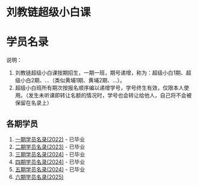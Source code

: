 # 刘教链超级小白课
# 学员名录

说明：
1. 刘教链超级小白课按期招生，一期一班，期号递增，称为：超级小白1期、超级小白2期、...（类似黄埔1期、黄埔2期、...）。
2. 超级小白班所有期次按报名顺序编以递增学号，学号终生有效，仅限本人使用。（发生未听课即转让名额的情况时，学号也会转让给他人，自己将不会被保留在名录上）

## 各期学员

1. [一期学员名录(2022)](202201.md) - 已毕业
2. [二期学员名录(2023)](202302.md) - 已毕业
3. [三期学员名录(2024)](202403.md) - 已毕业
4. [四期学员名录(2024)](202404.md) - 已毕业
5. [五期学员名录(2024)](202405.md) - 已毕业
6. [六期学员名录(2025)](202506.md)
